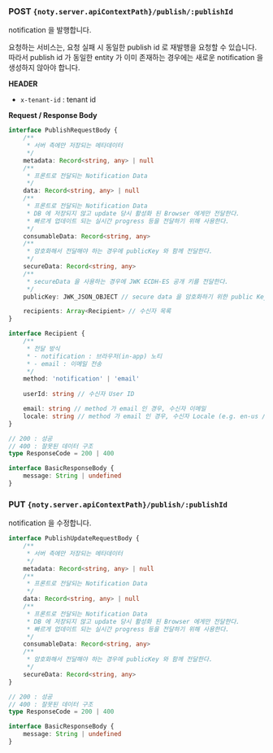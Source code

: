 ### POST `{noty.server.apiContextPath}/publish/:publishId`

notification 을 발행합니다.

요청하는 서비스는, 요청 실패 시 동일한 publish id 로 재발행을 요청할 수 있습니다. 따라서 publish id 가 동일한 entity 가 이미 존재하는 경우에는 새로운 notification 을 생성하지 않아야 합니다.

**HEADER**

- `x-tenant-id` : tenant id

**Request / Response Body**

```typescript
interface PublishRequestBody {
    /**
     * 서버 측에만 저장되는 메타데이터
     */
    metadata: Record<string, any> | null
    /**
     * 프론트로 전달되는 Notification Data
     */
    data: Record<string, any> | null
    /**
     * 프론트로 전달되는 Notification Data
     * DB 에 저장되지 않고 update 당시 활성화 된 Browser 에게만 전달한다.
     * 빠르게 업데이트 되는 실시간 progress 등을 전달하기 위해 사용한다.
     */
    consumableData: Record<string, any>
    /**
     * 암호화해서 전달해야 하는 경우에 publicKey 와 함께 전달한다.
     */
    secureData: Record<string, any>
    /**
     * secureData 을 사용하는 경우에 JWK ECDH-ES 공개 키를 전달한다.
     */
    publicKey: JWK_JSON_OBJECT // secure data 을 암호화하기 위한 public Key

    recipients: Array<Recipient> // 수신자 목록
}

interface Recipient {
    /**
     * 전달 방식
     * - notification : 브라우저(in-app) 노티
     * - email : 이메일 전송
     */
    method: 'notification' | 'email'
    
    userId: string // 수신자 User ID

    email: string // method 가 email 인 경우, 수신자 이메일
    locale: string // method 가 email 인 경우, 수신자 Locale (e.g. en-us / ko-kr)
}

// 200 : 성공
// 400 : 잘못된 데이터 구조
type ResponseCode = 200 | 400

interface BasicResponseBody {
    message: String | undefined
}
```

### PUT `{noty.server.apiContextPath}/publish/:publishId`

notification 을 수정합니다.

```typescript
interface PublishUpdateRequestBody {
    /**
     * 서버 측에만 저장되는 메타데이터
     */
    metadata: Record<string, any> | null
    /**
     * 프론트로 전달되는 Notification Data
     */
    data: Record<string, any> | null
    /**
     * 프론트로 전달되는 Notification Data
     * DB 에 저장되지 않고 update 당시 활성화 된 Browser 에게만 전달한다.
     * 빠르게 업데이트 되는 실시간 progress 등을 전달하기 위해 사용한다.
     */
    consumableData: Record<string, any>
    /**
     * 암호화해서 전달해야 하는 경우에 publicKey 와 함께 전달한다.
     */
    secureData: Record<string, any>
}

// 200 : 성공
// 400 : 잘못된 데이터 구조
type ResponseCode = 200 | 400

interface BasicResponseBody {
    message: String | undefined
}
```
